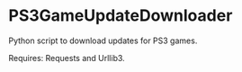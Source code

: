 # PS3GameUpdateDownloader
Python script to download updates for PS3 games.

Requires: Requests and Urllib3.

